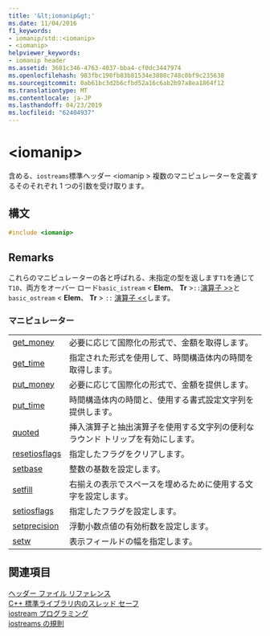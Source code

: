 ```yaml
---
title: '&lt;iomanip&gt;'
ms.date: 11/04/2016
f1_keywords:
- iomanip/std::<iomanip>
- <iomanip>
helpviewer_keywords:
- iomanip header
ms.assetid: 3681c346-4763-4037-bba4-cf0dc3447974
ms.openlocfilehash: 983fbc190fb83b81534e3888c748c0bf9c235638
ms.sourcegitcommit: 0ab61bc3d2b6cfbd52a16c6ab2b97a8ea1864f12
ms.translationtype: MT
ms.contentlocale: ja-JP
ms.lasthandoff: 04/23/2019
ms.locfileid: "62404937"
---
```

# <a name="ltiomanipgt"></a>&lt;iomanip&gt;

含める、`iostreams`標準ヘッダー \<iomanip > 複数のマニピュレーターを定義するそのそれぞれ 1 つの引数を受け取ります。

## <a name="syntax"></a>構文

```cpp
#include <iomanip>
```

## <a name="remarks"></a>Remarks

これらのマニピュレーターの各と呼ばれる、未指定の型を返します`T1`を通じて`T10`、両方をオーバー ロード`basic_istream` \< **Elem**、 **Tr** >`::`[演算子 >>](../standard-library/istream-operators.md#op_gt_gt)と`basic_ostream` \< **Elem**、 **Tr** > `::` [演算子 <<](../standard-library/ostream-operators.md#op_lt_lt)します。

### <a name="manipulators"></a>マニピュレーター

|||
|-|-|
|[get_money](../standard-library/iomanip-functions.md#iomanip_get_money)|必要に応じて国際化の形式で、金額を取得します。|
|[get_time](../standard-library/iomanip-functions.md#iomanip_get_time)|指定された形式を使用して、時間構造体内の時間を取得します。|
|[put_money](../standard-library/iomanip-functions.md#iomanip_put_money)|必要に応じて国際化の形式で、金額を提供します。|
|[put_time](../standard-library/iomanip-functions.md#iomanip_put_time)|時間構造体内の時間と、使用する書式設定文字列を提供します。|
|[quoted](../standard-library/iomanip-functions.md#quoted)|挿入演算子と抽出演算子を使用する文字列の便利なラウンド トリップを有効にします。|
|[resetiosflags](../standard-library/iomanip-functions.md#resetiosflags)|指定したフラグをクリアします。|
|[setbase](../standard-library/iomanip-functions.md#setbase)|整数の基数を設定します。|
|[setfill](../standard-library/iomanip-functions.md#setfill)|右揃えの表示でスペースを埋めるために使用する文字を設定します。|
|[setiosflags](../standard-library/iomanip-functions.md#setiosflags)|指定したフラグを設定します。|
|[setprecision](../standard-library/iomanip-functions.md#setprecision)|浮動小数点値の有効桁数を設定します。|
|[setw](../standard-library/iomanip-functions.md#setw)|表示フィールドの幅を指定します。|

## <a name="see-also"></a>関連項目

[ヘッダー ファイル リファレンス](../standard-library/cpp-standard-library-header-files.md)<br/>
[C++ 標準ライブラリ内のスレッド セーフ](../standard-library/thread-safety-in-the-cpp-standard-library.md)<br/>
[iostream プログラミング](../standard-library/iostream-programming.md)<br/>
[iostreams の規則](../standard-library/iostreams-conventions.md)<br/>
